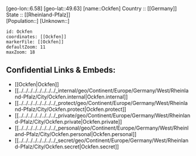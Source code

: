 ﻿---
location: [49.63,6.58] 
mapzoom: [7,12] 
mapmarker: city 
type: City
tags:
- geo/City


SpocWebEntityId: 33057
isDeleted: false
confidential: public

---
[geo-lon::6.58] 
[geo-lat::49.63] 
[name::Ockfen] 
Country :: [[Germany]]  
State :: [[Rheinland-Pfalz]]  
[Population::] 
[Unknown::] 


```leaflet
id: Ockfen
coordinates: [[Ockfen]] 
markerFile: [[Ockfen]] 
defaultZoom: 11 
maxZoom: 18
```


## Confidential Links & Embeds: 
- [[Ockfen|Ockfen]]  
- [[../../../../../../../../_internal/geo/Continent/Europe/Germany/West/Rheinland-Pfalz/City/Ockfen.internal|Ockfen.internal]] 
- [[../../../../../../../../_protect/geo/Continent/Europe/Germany/West/Rheinland-Pfalz/City/Ockfen.protect|Ockfen.protect]] 
- [[../../../../../../../../_private/geo/Continent/Europe/Germany/West/Rheinland-Pfalz/City/Ockfen.private|Ockfen.private]] 
- [[../../../../../../../../_personal/geo/Continent/Europe/Germany/West/Rheinland-Pfalz/City/Ockfen.personal|Ockfen.personal]] 
- [[../../../../../../../../_secret/geo/Continent/Europe/Germany/West/Rheinland-Pfalz/City/Ockfen.secret|Ockfen.secret]] 
